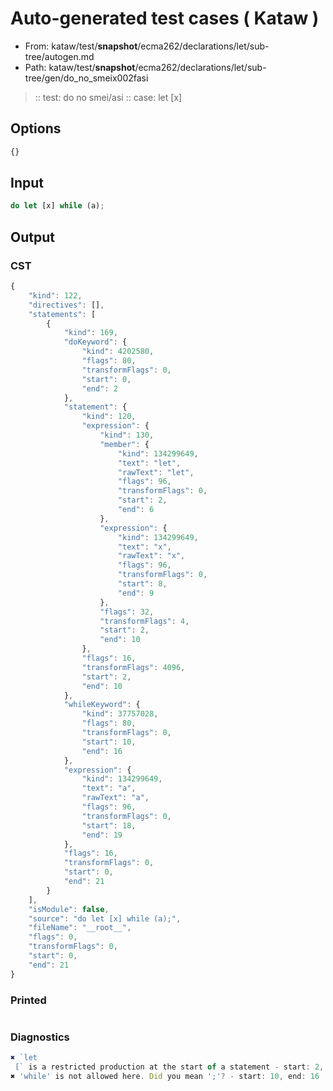# Auto-generated test cases ( Kataw )
- From: kataw/test/__snapshot__/ecma262/declarations/let/sub-tree/autogen.md
- Path: kataw/test/__snapshot__/ecma262/declarations/let/sub-tree/gen/do_no_smeix002fasi
> :: test: do no smei/asi
> :: case: let [x]
## Options

`````js
{}
`````
## Input

`````js
do let [x] while (a);
`````
## Output

### CST

```javascript
{
    "kind": 122,
    "directives": [],
    "statements": [
        {
            "kind": 169,
            "doKeyword": {
                "kind": 4202580,
                "flags": 80,
                "transformFlags": 0,
                "start": 0,
                "end": 2
            },
            "statement": {
                "kind": 120,
                "expression": {
                    "kind": 130,
                    "member": {
                        "kind": 134299649,
                        "text": "let",
                        "rawText": "let",
                        "flags": 96,
                        "transformFlags": 0,
                        "start": 2,
                        "end": 6
                    },
                    "expression": {
                        "kind": 134299649,
                        "text": "x",
                        "rawText": "x",
                        "flags": 96,
                        "transformFlags": 0,
                        "start": 8,
                        "end": 9
                    },
                    "flags": 32,
                    "transformFlags": 4,
                    "start": 2,
                    "end": 10
                },
                "flags": 16,
                "transformFlags": 4096,
                "start": 2,
                "end": 10
            },
            "whileKeyword": {
                "kind": 37757028,
                "flags": 80,
                "transformFlags": 0,
                "start": 10,
                "end": 16
            },
            "expression": {
                "kind": 134299649,
                "text": "a",
                "rawText": "a",
                "flags": 96,
                "transformFlags": 0,
                "start": 18,
                "end": 19
            },
            "flags": 16,
            "transformFlags": 0,
            "start": 0,
            "end": 21
        }
    ],
    "isModule": false,
    "source": "do let [x] while (a);",
    "fileName": "__root__",
    "flags": 0,
    "transformFlags": 0,
    "start": 0,
    "end": 21
}
```

### Printed

```javascript

```

### Diagnostics

```javascript
✖ `let 
 [` is a restricted production at the start of a statement - start: 2, end: 8
✖ 'while' is not allowed here. Did you mean ';'? - start: 10, end: 16

```


